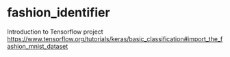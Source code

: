 # fashion_identifier
Introduction to Tensorflow project
https://www.tensorflow.org/tutorials/keras/basic_classification#import_the_fashion_mnist_dataset
